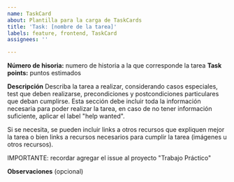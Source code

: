 ```yaml
---
name: TaskCard
about: Plantilla para la carga de TaskCards
title: 'Task: [nombre de la tarea]'
labels: feature, frontend, TaskCard
assignees: ''

---
```


**Número de hisoria:** numero de historia a la que corresponde la tarea
**Task points:** puntos estimados

**Descripción**
Describa la tarea a realizar, considerando casos especiales, test que deben realizarse, precondiciones y postcondiciones particulares que deban cumplirse. Esta sección debe incluir toda la información necesaria para poder realizar la tarea, en caso de no tener información suficiente, aplicar el label "help wanted".

Si se necesita, se pueden incluir links a otros recursos que expliquen mejor la tarea o bien links a recursos necesarios para cumplir la tarea (imágenes u otros recursos).

IMPORTANTE: recordar agregar el issue al proyecto "Trabajo Práctico"

**Observaciones** (opcional)
